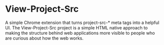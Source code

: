 # View-Project-Src
A simple Chrome extension that turns project-src-* meta tags into a helpful UI.
The View-Project-Src project is a simple HTML native approach to making the
structure behind web applications more visible to people who are curious about
how the web works.
